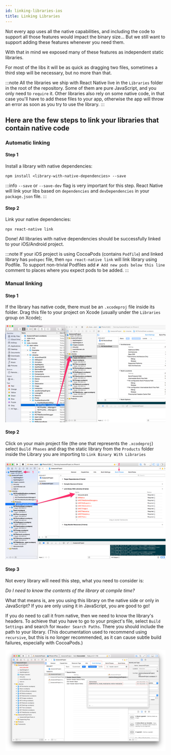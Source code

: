 ```yaml
---
id: linking-libraries-ios
title: Linking Libraries
---
```


Not every app uses all the native capabilities, and including the code to support all those features would impact the binary size... But we still want to support adding these features whenever you need them.

With that in mind we exposed many of these features as independent static libraries.

For most of the libs it will be as quick as dragging two files, sometimes a third step will be necessary, but no more than that.

:::note
All the libraries we ship with React Native live in the `Libraries` folder in the root of the repository. Some of them are pure JavaScript, and you only need to `require` it.
Other libraries also rely on some native code, in that case you'll have to add these files to your app, otherwise the app will throw an error as soon as you try to use the library.
:::

## Here are the few steps to link your libraries that contain native code

### Automatic linking

#### Step 1

Install a library with native dependencies:

```shell
npm install <library-with-native-dependencies> --save
```

:::info
`--save` or `--save-dev` flag is very important for this step. React Native will link your libs based on `dependencies` and `devDependencies` in your `package.json` file.
:::

#### Step 2

Link your native dependencies:

```shell
npx react-native link
```

Done! All libraries with native dependencies should be successfully linked to your iOS/Android project.

:::note
If your iOS project is using CocoaPods (contains `Podfile`) and linked library has `podspec` file, then `npx react-native link` will link library using Podfile.
To support non-trivial Podfiles add `# Add new pods below this line` comment to places where you expect pods to be added.
:::

### Manual linking

#### Step 1

If the library has native code, there must be an `.xcodeproj` file inside its folder. Drag this file to your project on Xcode (usually under the `Libraries` group on Xcode);

![](/docs/assets/AddToLibraries.png)

#### Step 2

Click on your main project file (the one that represents the `.xcodeproj`) select `Build Phases` and drag the static library from the `Products` folder inside the Library you are importing to `Link Binary With Libraries`

![](/docs/assets/AddToBuildPhases.png)

#### Step 3

Not every library will need this step, what you need to consider is:

_Do I need to know the contents of the library at compile time?_

What that means is, are you using this library on the native side or only in JavaScript? If you are only using it in JavaScript, you are good to go!

If you do need to call it from native, then we need to know the library's headers. To achieve that you have to go to your project's file, select `Build Settings` and search for `Header Search Paths`. There you should include the path to your library. (This documentation used to recommend using `recursive`, but this is no longer recommended, as it can cause subtle build failures, especially with CocoaPods.)

![](/docs/assets/AddToSearchPaths.png)
